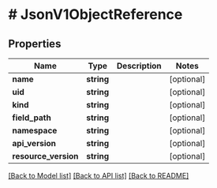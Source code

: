 # # JsonV1ObjectReference

## Properties

Name | Type | Description | Notes
------------ | ------------- | ------------- | -------------
**name** | **string** |  | [optional]
**uid** | **string** |  | [optional]
**kind** | **string** |  | [optional]
**field_path** | **string** |  | [optional]
**namespace** | **string** |  | [optional]
**api_version** | **string** |  | [optional]
**resource_version** | **string** |  | [optional]

[[Back to Model list]](../../README.md#models) [[Back to API list]](../../README.md#endpoints) [[Back to README]](../../README.md)
